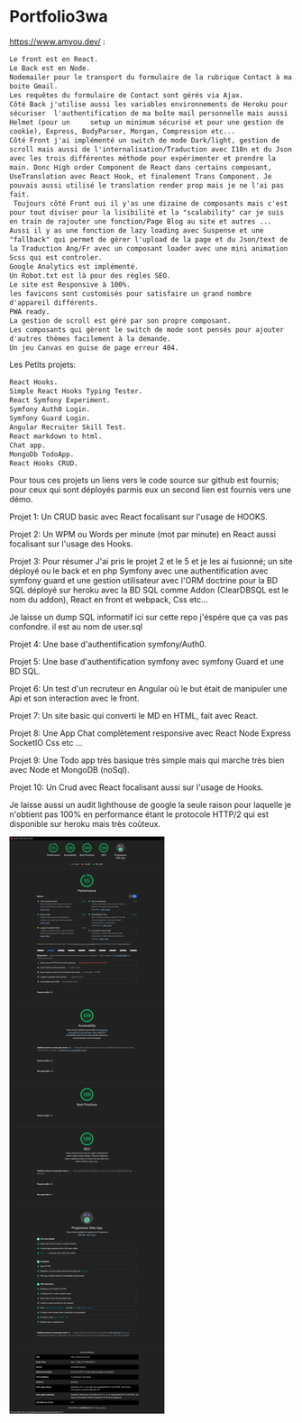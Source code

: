 # Portfolio3wa

https://www.amyou.dev/ :

    Le front est en React.
    Le Back est en Node.
    Nodemailer pour le transport du formulaire de la rubrique Contact à ma boite Gmail.
    Les requêtes du formulaire de Contact sont gérés via Ajax.
    Côté Back j'utilise aussi les variables environnements de Heroku pour sécuriser  l'authentification de ma boîte mail personnelle mais aussi Helmet (pour un     setup un minimum sécurisé et pour une gestion de cookie), Express, BodyParser, Morgan, Compression etc...
    Côté Front j'ai implémenté un switch de mode Dark/light, gestion de scroll mais aussi de l'internalisation/Traduction avec I18n et du Json avec les trois différentes méthode pour expérimenter et prendre la main. Donc High order Component de React dans certains composant, UseTranslation avec React Hook, et finalement Trans Component. Je pouvais aussi utilisé le translation render prop mais je ne l'ai pas fait.
     Toujours côté Front oui il y'as une dizaine de composants mais c'est pour tout diviser pour la lisibilité et la "scalability" car je suis en train de rajouter une fonction/Page Blog au site et autres ...
    Aussi il y as une fonction de lazy loading avec Suspense et une "fallback" qui permet de gérer l'upload de la page et du Json/text de la Traduction Ang/Fr avec un composant loader avec une mini animation Scss qui est controler.
    Google Analytics est implémenté.
    Un Robot.txt est là pour des règles SEO.
    Le site est Responsive à 100%.
    les favicons sont customisés pour satisfaire un grand nombre d'appareil différents.
    PWA ready.
    La gestion de scroll est géré par son propre composant.
    Les composants qui gèrent le switch de mode sont pensés pour ajouter d'autres thèmes facilement à la demande.
    Un jeu Canvas en guise de page erreur 404.

Les Petits projets:

    React Hooks.
    Simple React Hooks Typing Tester.
    React Symfony Experiment.
    Symfony Auth0 Login.
    Symfony Guard Login.
    Angular Recruiter Skill Test.
    React markdown to html.
    Chat app.
    MongoDb TodoApp.
    React Hooks CRUD.

Pour tous ces projets un liens vers le code source sur github est fournis; pour ceux qui sont déployés parmis eux un second lien est fournis vers une démo.

Projet 1: Un CRUD basic avec React focalisant sur l'usage de HOOKS.

Projet 2: Un WPM ou Words per minute (mot par minute) en React aussi focalisant sur l'usage des Hooks.

Projet 3: Pour résumer J'ai pris le projet 2 et le 5 et je les ai fusionné; un site déployé ou le back et en php Symfony avec une authentification avec symfony guard et une gestion utilisateur avec l'ORM doctrine pour la BD SQL déployé sur heroku avec la BD SQL comme Addon (ClearDBSQL est le nom du addon), React en front et webpack, Css etc...

Je laisse un dump SQL informatif ici sur cette repo j'éspére que ça vas pas confondre. il est au nom de user.sql

Projet 4: Une base d'authentification symfony/Auth0.

Projet 5: Une base d'authentification symfony avec symfony Guard et une BD SQL.

Projet 6: Un test d'un recruteur en Angular où le but était de manipuler une Api et son interaction avec le front.

Projet 7: Un site basic qui converti le MD en HTML, fait avec React.

Projet 8: Une App Chat complètement responsive avec React Node Express SocketIO Css etc ...

Projet 9: Une Todo app très basique très simple mais qui marche très bien avec Node et MongoDB (noSql).

Projet 10: Un Crud avec React focalisant aussi sur l'usage de Hooks.

Je laisse aussi un audit lighthouse de google la seule raison pour laquelle je n'obtient pas 100% en performance étant le protocole HTTP/2 qui est disponible sur heroku mais très coûteux.

![](amyouLighthouseReport.png)
